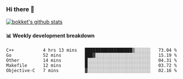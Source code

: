 ### Hi there 👋
[![bokket's github stats](https://github-readme-stats.vercel.app/api?username=bokket&show_icons=true&count_private=true)](https://github.com/anuraghazra/github-readme-stats)

#### :bar_chart: Weekly development breakdown
<!--START_SECTION:waka-->
```text
C++           4 hrs 13 mins   ██████████████████▒░░░░░░   73.04 % 
Go            52 mins         ███▓░░░░░░░░░░░░░░░░░░░░░   15.19 % 
Other         14 mins         █░░░░░░░░░░░░░░░░░░░░░░░░   04.31 % 
Makefile      12 mins         █░░░░░░░░░░░░░░░░░░░░░░░░   03.72 % 
Objective-C   7 mins          ▓░░░░░░░░░░░░░░░░░░░░░░░░   02.16 % 
```
<!--END_SECTION:waka-->
